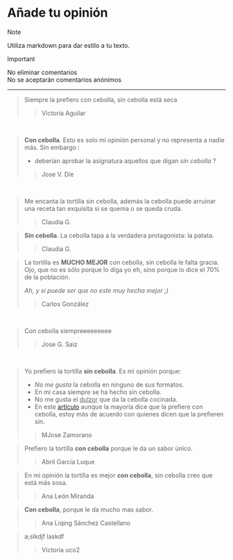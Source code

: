 # Añade tu opinión

> [!NOTE]
> Utiliza markdown para dar estilo a tu texto.


> [!IMPORTANT]
> No eliminar comentarios  
> No se aceptarán comentarios anónimos

---
> Siempre la prefiero con cebolla, sin cebolla está seca
>> Victoria Aguilar

<br>  
  
> **Con cebolla**. Esto es solo mi opinión personal y no representa a nadie más. Sin embargo :
>
>   * deberían aprobar la asignatura aquellos que digan *sin cebolla* ?
>
>>  Jose V. Die

<br>

> Me encanta la tortilla sin cebolla, además la cebolla puede arruinar una receta tan exquisita si se quema o se queda cruda.
>
>> Claudia G.


> **Sin cebolla**. La cebolla tapa a la verdadera protagonista: la patata.
>
>>  Claudia G.

>La tortilla es **MUCHO MEJOR** con cebolla, sin cebolla le falta gracia.  
>Ojo, que no es sólo porque lo diga yo eh, sino porque lo dice el 70% de la población.  
>
>*Ah, y si puede ser que no este muy hecha mejor ;)*  
>> Carlos González




<br>  

> Con cebolla siempreeeeeeeee
>> Jose G. Saiz

<br> 

> Yo prefiero la tortilla **sin cebolla**. Es mi opinión porque: 
> + *No me gusta* la cebolla en ninguno de sus formatos.
> + En mi casa siempre se ha hecho sin cebolla.
> + No me gusta el <ins>dulzor</ins> que da la cebolla cocinada.
> + En este [artículo](https://www.esquire.com/es/donde-comer-beber/a44381507/tortilla-patatas-con-sin-cebolla-chefs-michelin/) aunque la mayoría dice que la prefiere con cebolla, estoy más de acuerdo con quienes dicen que la prefieren sin.
>> MJose Zamorano


> Prefiero la tortilla **con cebolla** porque le da un sabor único.
>> Abril García Luque


> En mi opinión la tortilla es mejor **con cebolla**, sin cebolla creo que está más sosa.
>> Ana León Miranda

> **Con cebolla**, porque le da mucho mas sabor.
>> Ana Liqing Sánchez Castellano



> a;slkdjf laskdf
>> Victoria uco2

